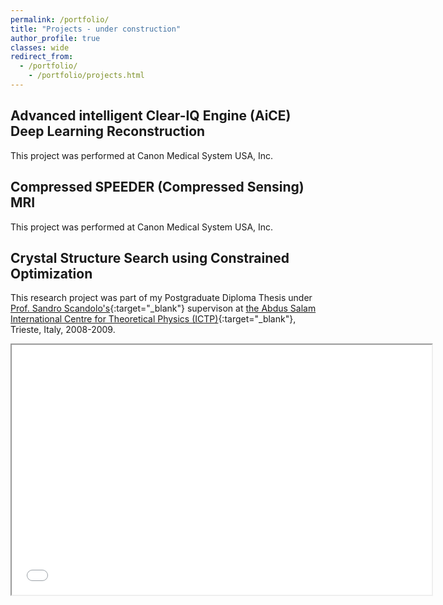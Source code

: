 ```yaml
---
permalink: /portfolio/
title: "Projects - under construction"
author_profile: true
classes: wide
redirect_from:
  - /portfolio/
    - /portfolio/projects.html
---
```


Advanced intelligent Clear-IQ Engine (AiCE) Deep Learning Reconstruction
------
This project was performed at Canon Medical System USA, Inc.


Compressed SPEEDER (Compressed Sensing) MRI
------
This project was performed at Canon Medical System USA, Inc.


Crystal Structure Search using Constrained Optimization
------

This research project was part of my Postgraduate Diploma Thesis under [Prof. Sandro Scandolo's](https://www.ictp.it/phonebook/person?id=2464){:target="_blank"} supervison at [the Abdus Salam International Centre for Theoretical Physics (ICTP)](https://www.ictp.it/){:target="_blank"}, Trieste, Italy, 2008-2009.

<center>
<div class="yt">
<iframe src="/files/htmls/IctpThesis.html" width="672" height="400" allowfullscreen></iframe>
</div>
</center>
